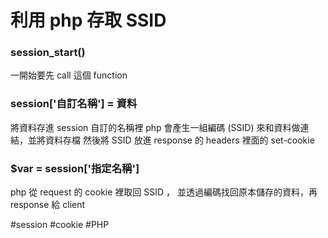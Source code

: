 # 利用 php 存取 SSID
### session_start()
一開始要先 call 這個 function

### session\['自訂名稱'\] = 資料
將資料存進 session 自訂的名稱裡
php 會產生一組編碼 (SSID) 來和資料做連結，並將資料存檔
然後將 SSID 放進 response  的 headers 裡面的 set-cookie

### \$var = session\['指定名稱'\]
php 從 request 的 cookie 裡取回 SSID ，
並透過編碼找回原本儲存的資料，再 response 給 client

#session 
#cookie 
#PHP 
